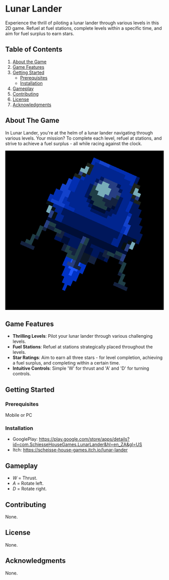 # Lunar Lander
Experience the thrill of piloting a lunar lander through various levels in this 2D game. Refuel at fuel stations, complete levels within a specific time, and aim for fuel surplus to earn stars. 

## Table of Contents
1. [About the Game](#about-the-game)
2. [Game Features](#game-features)
3. [Getting Started](#getting-started)
    - [Prerequisites](#prerequisites)
    - [Installation](#installation)
4. [Gameplay](#gameplay)
5. [Contributing](#contributing)
6. [License](#license)
7. [Acknowledgments](#acknowledgments)

## About The Game
In Lunar Lander, you're at the helm of a lunar lander navigating through various levels. Your mission? To complete each level, refuel at stations, and strive to achieve a fuel surplus - all while racing against the clock.

![Game Screenshot](https://github.com/JimmyDevGit/LunarLander/blob/main/Scripts/Thumb.png)

## Game Features
* **Thrilling Levels**: Pilot your lunar lander through various challenging levels.
* **Fuel Stations**: Refuel at stations strategically placed throughout the levels.
* **Star Ratings**: Aim to earn all three stars - for level completion, achieving a fuel surplus, and completing within a certain time.
* **Intuitive Controls**: Simple 'W' for thrust and 'A' and 'D' for turning controls.

## Getting Started

### Prerequisites
Mobile or PC

### Installation
* GooglePlay: https://play.google.com/store/apps/details?id=com.SchiesseHouseGames.LunarLander&hl=en_ZA&gl=US
* Itch: https://scheisse-house-games.itch.io/lunar-lander

## Gameplay
* *W* = Thrust.
* *A* = Rotate left.
* *D* = Rotate right.

## Contributing
None.

## License
None.

## Acknowledgments
None.
